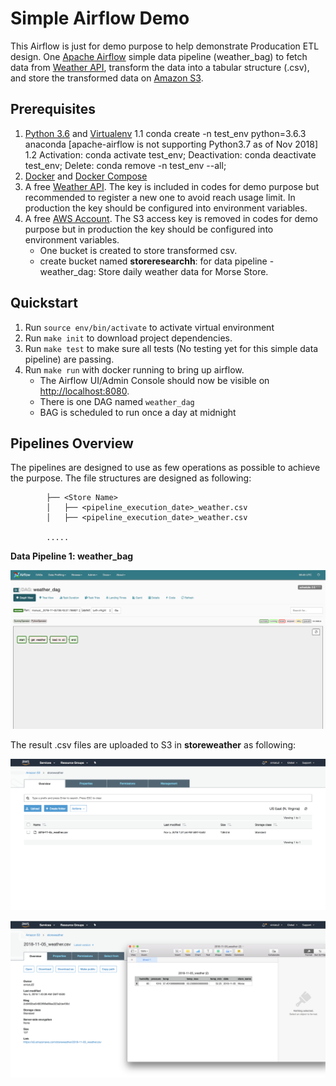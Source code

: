 # Simple Airflow Demo 
This Airflow is just for demo purpose to help demonstrate Producation ETL design. One [Apache Airflow](https://airflow.apache.org) simple data pipeline (weather_bag) to fetch data from [Weather API](https://openweathermap.org/api), transform the data into a tabular structure (.csv), and store the transformed data on [Amazon S3](https://aws.amazon.com/s3/).

## Prerequisites
1. [Python 3.6](https://www.python.org/) and [Virtualenv](https://virtualenv.pypa.io/en/latest/)
1.1 conda create -n test_env python=3.6.3 anaconda [apache-airflow is not supporting Python3.7 as of Nov 2018]
1.2 Activation: conda activate test_env; Deactivation: conda deactivate test_env; Delete: conda remove -n test_env --all;
2. [Docker](https://docs.docker.com/install/) and [Docker Compose](https://docs.docker.com/compose/install/)
3. A free [Weather API](https://openweathermap.org/api). The key is included in codes for demo purpose but recommended to register a new one to avoid reach usage limit. In production the key should be configured into environment variables.
4. A free [AWS Account](https://aws.amazon.com/s3/). The S3 access key is removed in codes for demo purpose but in production the key should be configured into environment variables.
    * One bucket is created to store transformed csv. 
    * create bucket named **storeresearchh**: for data pipeline - weather_dag: Store daily weather data for Morse Store.

## Quickstart
1. Run `source env/bin/activate` to activate virtual environment
2. Run `make init` to download project dependencies.
3. Run `make test` to make sure all tests (No testing yet for this simple data pipeline) are passing.
4. Run `make run` with docker running to bring up airflow.
    * The Airflow UI/Admin Console should now be visible on [http://localhost:8080](http://localhost:8080).
    * There is one DAG named `weather_dag`
    * BAG is scheduled to run once a day at midnight

## Pipelines Overview
The pipelines are designed to use as few operations as possible to achieve the purpose. The file structures are designed as following: 

			├── <Store Name>
			│   ├── <pipeline_execution_date>_weather.csv
			│   ├── <pipeline_execution_date>_weather.csv
	
			.....


**Data Pipeline 1: weather_bag**

![alt text](https://github.com/xinlutu2/Data_Engineer_Sales_Weather/blob/master/Airflow_demo/images/bag1.png 'BAGs layout')

The result .csv files are uploaded to S3 in **storeweather** as following:

![alt text](https://github.com/xinlutu2/Data_Engineer_Sales_Weather/blob/master/Airflow_demo/images//bucket1.png 'bucket layout')

![alt text](https://github.com/xinlutu2/Data_Engineer_Sales_Weather/blob/master/Airflow_demo/images//bucket_csv.png 'csv layout')
